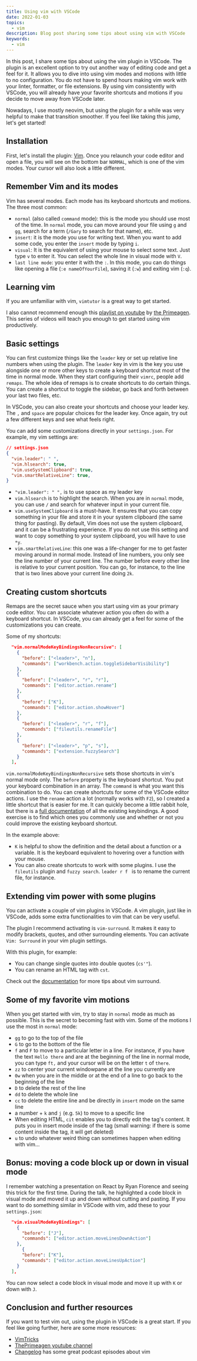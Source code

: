 ```yaml
---
title: Using vim with VSCode
date: 2022-01-03
topics:
  - vim
description: Blog post sharing some tips about using vim with VSCode
keywords:
  - vim
---
```


In this post, I share some tips about using the vim plugin in VSCode. The plugin is an excellent option to try out another way of editing code and get a feel for it. It allows you to dive into using vim modes and motions with little to no configuration.  You do not have to spend hours making vim work with your linter, formatter, or file extensions. By using vim consistently with VSCode, you will already have your favorite shortcuts and motions if you decide to move away from VSCode later.

Nowadays, I use mostly neovim, but using the plugin for a while was very helpful to make that transition smoother. If you feel like taking this jump, let's get started!

## Installation

First, let's install the plugin: [Vim](https://marketplace.visualstudio.com/items?itemName=vscodevim.vim). Once you relaunch your code editor and open a file, you will see on the bottom bar `NORMAL`, which is one of the vim modes. Your cursor will also look a little different.

## Remember Vim and its modes

Vim has several modes. Each mode has its keyboard shortcuts and motions. The three most common:

* `normal` (also called `command` mode): this is the mode you should use most of the time. In `normal` mode, you can move around your file using `g` and `gg`, search for a term (`/Gary` to search for that name), etc.
* `insert`: it is the mode you use for writing text. When you want to add some code, you enter the `insert` mode by typing `i`.
* `visual`:  It is the equivalent of using your mouse to select some text. Just type `v` to enter it. You can select the whole line in visual mode with `V`.
* `last line mode`: you enter it with the `:`. In this mode, you can do things like opening a file (`:e nameOfYourFile`), saving it (`:w`) and exiting vim (`:q`).


## Learning vim

If you are unfamiliar with vim,  `vimtutor` is a great way to get started.

I also cannot recommend enough this [playlist on youtube](https://www.youtube.com/playlist?list=PLm323Lc7iSW_wuxqmKx_xxNtJC_hJbQ7R) by [the Primeagen](https://twitter.com/ThePrimeagen). This series of videos will teach you enough to get started using vim productively.

## Basic settings

You can first customize things like the `leader` key or set up relative line numbers when using the plugin. The `leader` key in vim is the key you use alongside one or more other keys to create a keyboard shortcut most of the time in normal mode. When they start configuring their `vimrc`, people add `remaps`. The whole idea of remaps is to create shortcuts to do certain things. You can create a shortcut to toggle the sidebar, go back and forth between your last two files, etc.

In VSCode, you can also create your shortcuts and choose your leader key. The `,` and `space` are popular choices for the leader key. Once again, try out a few different keys and see what feels right.

You can add some customizations directly in your `settings.json`. For example, my vim settings are:

```json
// settings.json
{
  "vim.leader": " ",
  "vim.hlsearch": true,
  "vim.useSystemClipboard": true,
  "vim.smartRelativeLine": true,
}
```

* `"vim.leader": " ",` is to use space as my leader key
* `vim.hlsearch` is to highlight the search. When you are in `normal` mode, you can use `/` and search for whatever input in your current file.
* `vim.useSystemClipboard` is a must-have. It ensures that you can copy something in your file and store it in your system clipboard (the same thing for pasting). By default, Vim does not use the system clipboard, and it can be a frustrating experience.  If you do not use this setting and want to copy something to your system clipboard, you will have to use `*y`.
* `vim.smartRelativeLine`: this one was a life-changer for me to get faster moving around in normal mode. Instead of line numbers, you only see the line number of your current line. The number before every other line is relative to your current position. You can go, for instance, to the line that is two lines above your current line doing `2k`.

## Creating custom shortcuts

Remaps are the secret sauce when you start using vim as your primary code editor. You can associate whatever action you often do with a keyboard shortcut. In VSCode, you can already get a feel for some of the customizations you can create.

Some of my shortcuts:

```json
  "vim.normalModeKeyBindingsNonRecursive": [
    {
      "before": ["<leader>", "n"],
      "commands": ["workbench.action.toggleSidebarVisibility"]
    },
    {
      "before": ["<leader>", "r", "r"],
      "commands": ["editor.action.rename"]
    },
    {
      "before": ["K"],
      "commands": ["editor.action.showHover"]
    },
    {
      "before": ["<leader>", "r", "f"],
      "commands": ["fileutils.renameFile"]
    },
    {
      "before": ["<leader>", "p", "s"],
      "commands": ["extension.fuzzySearch"]
    }
  ],
```

`vim.normalModeKeyBindingsNonRecursive` sets those shortcuts in vim's normal mode only. The `before` property is the keyboard shortcut. You put your keyboard combination in an array. The `command` is what you want this combination to do. You can create shortcuts for some of the VSCode editor actions. I use the `rename` action a lot (normally works with `F2`), so I created a little shortcut that is easier for me. It can quickly become a little rabbit hole, but there is a [full documentation](https://code.visualstudio.com/docs/getstarted/keybindings) of all the existing keybindings. A good exercise is to find which ones you commonly use and whether or not you could improve the existing keyboard shortcut.

In the example above:

* `K` is helpful to show the definition and the detail about a function or a variable. It is the keyboard equivalent to hovering over a function with your mouse.
* You can also create shortcuts to work with some plugins. I use the `fileutils` plugin and `fuzzy search`.  `leader r f ` is to rename the current file, for instance.


## Extending vim power with some plugins

You can activate a couple of vim plugins in VSCode. A vim plugin, just like in VSCode, adds some extra functionalities to vim that can be very useful.

The plugin I recommend activating is `vim-surround`. It makes it easy to modify brackets, quotes, and other surrounding elements. You can activate `Vim: Surround` in your vim plugin settings.

With this plugin, for example:

* You can change single quotes into double quotes (`cs'"`).
* You can rename an HTML tag with `cst`.

Check out the [documentation](https://github.com/tpope/vim-surround) for more tips about vim surround.

## Some of my favorite vim motions

When you get started with vim, try to stay in `normal` mode as much as possible. This is the secret to becoming fast with vim. Some of the motions I use the most in `normal` mode:

* `gg` to go to the top of the file
* `G` to go to the bottom of the file
* `f` and `F` to move to a particular letter in a line. For instance, if you have the text `Hello there` and are at the beginning of the line in normal mode, you can type `ft,` and your cursor will be on the letter `t` of `there`.
* `zz` to center your current windowpane at the line you currently are
* `0w` when you are in the middle or at the end of a line to go back to the beginning of the line
* `D` to delete the rest of the line
* `dd` to delete the whole line
* `cc` to delete the entire line and be directly in `insert` mode on the same line
* a number + `k` and `j` (e.g. `5k`) to move to a specific line
* When editing HTML, `cit` enables you to directly edit the tag's content. It puts you in insert mode inside of the tag (small warning: if there is some content inside the tag, it will get deleted)
* `u` to undo whatever weird thing can sometimes happen when editing with vim...

## Bonus: moving a code block up or down in visual mode

I remember watching a presentation on React by Ryan Florence and seeing this trick for the first time. During the talk, he highlighted a code block in visual mode and moved it up and down without cutting and pasting. If you want to do something similar in VSCode with vim, add these to your `settings.json`:

```json
  "vim.visualModeKeyBindings": [
    {
      "before": ["J"],
      "commands": ["editor.action.moveLinesDownAction"]
    },
	  {
      "before": ["K"],
      "commands": ["editor.action.moveLinesUpAction"]
    }
  ],
```

You can now select a code block in visual mode and move it up with `K` or down with `J`.

## Conclusion and further resources
If you want to test vim out, using the plugin in VSCode is a great start. If you feel like going further, here are some more resources:

* [VimTricks](https://vimtricks.com/)
* [ThePrimeagen youtube channel](https://www.youtube.com/c/ThePrimeagen)
* [Changelog](https://changelog.com/podcast) has some great podcast episodes about vim
